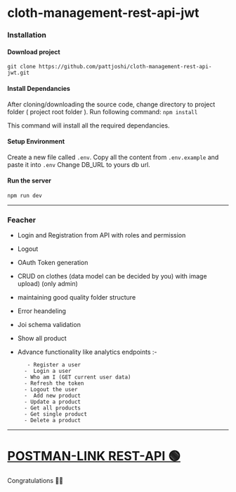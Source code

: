 # cloth-management-rest-api-jwt


### Installation 

#### Download project

`git clone https://github.com/pattjoshi/cloth-management-rest-api-jwt.git`

#### Install Dependancies
After cloning/downloading the source code, change directory to project folder ( project root folder ). 
Run following command: 
`npm install`

This command will install all the required dependancies.

#### Setup Environment
Create a new file called `.env`. 
Copy all the content from `.env.example` and paste it into `.env`
Change DB_URL to yours db url. 

#### Run the server
`npm run dev`


---

### Feacher 
- Login and Registration from API with roles and permission
- Logout
-  OAuth Token generation
- CRUD on clothes (data model can be decided by you) with image upload) (only admin)
- maintaining good quality folder structure
- Error heandeling
- Joi schema validation
- Show all product
- Advance functionality like analytics endpoints :-

         - Register a user
        -  Login a user
        - Who am I (GET current user data)
        - Refresh the token
        - Logout the user
        -  Add new product
        - Update a product
        - Get all products
        - Get single product
        - Delete a product

--- 
# [POSTMAN-LINK REST-API 🟢](https://www.getpostman.com/collections/801da7f706c06d694ef0)



















Congratulations 🎊🎉
